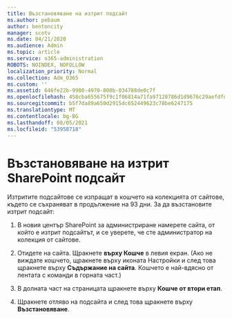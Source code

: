 ```yaml
---
title: Възстановяване на изтрит подсайт
ms.author: pebaum
author: bentoncity
manager: scotv
ms.date: 04/21/2020
ms.audience: Admin
ms.topic: article
ms.service: o365-administration
ROBOTS: NOINDEX, NOFOLLOW
localization_priority: Normal
ms.collection: Adm_O365
ms.custom: ''
ms.assetid: 646fe22b-9980-4970-800b-034788de0c7f
ms.openlocfilehash: 458cba655675f9c1f06814a71fa97128786d1d9676c29aefdfd752c2d26917d2
ms.sourcegitcommit: b5f7da89a650d2915dc652449623c78be6247175
ms.translationtype: MT
ms.contentlocale: bg-BG
ms.lasthandoff: 08/05/2021
ms.locfileid: "53958718"
---
```

# <a name="restore-a-deleted-sharepoint-subsite"></a>Възстановяване на изтрит SharePoint подсайт

Изтритите подсайтове се изпращат в кошчето на колекцията от сайтове, където се съхраняват в продължение на 93 дни. За да възстановите изтрит подсайт:
  
1. В новия център SharePoint за администриране намерете сайта, от който е изтрит подсайтът, и се уверете, че сте администратор на колекция от сайтове. 
    
2. Отидете на сайта. Щракнете **върху Кошче** в левия екран. (Ако не виждате кошчето, щракнете върху иконата Настройки и след това щракнете върху **Съдържание на сайта**. Кошчето е най-вдясно от лентата с команди в горната част.)
    
3. В долната част на страницата щракнете върху **Кошче от втори етап**.
    
4. Щракнете отляво на подсайта и след това щракнете върху **Възстановяване**.
    

